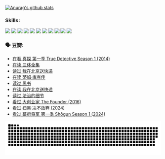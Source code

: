 
[![Anurag's github stats](https://github-readme-stats.vercel.app/api?username=w940853815)](https://github.com/anuraghazra/github-readme-stats)

### Skills:

<code><img height="32" src="https://cdn.jsdelivr.net/npm/simple-icons@v5/icons/python.svg"></code>
<code><img height="32" src="https://cdn.jsdelivr.net/npm/simple-icons@v5/icons/javascript.svg"></code>
<code><img height="32" src="https://cdn.jsdelivr.net/npm/simple-icons@v5/icons/django.svg"></code>
<code><img height="32" src="https://cdn.jsdelivr.net/npm/simple-icons@v5/icons/flask.svg"></code>
<code><img height="32" src="https://cdn.jsdelivr.net/npm/simple-icons@v5/icons/vuetify.svg"></code>
<code><img height="32" src="https://cdn.jsdelivr.net/npm/simple-icons@v5/icons/git.svg"></code>
<code><img height="32" src="https://cdn.jsdelivr.net/npm/simple-icons@v5/icons/docker.svg"></code>
<code><img height="32" src="https://cdn.jsdelivr.net/npm/simple-icons@v5/icons/postgresql.svg"></code>
<code><img height="32" src="https://cdn.jsdelivr.net/npm/simple-icons@v5/icons/elasticsearch.svg"></code>
<code><img height="32" src="https://cdn.jsdelivr.net/npm/simple-icons@v5/icons/macos.svg"></code>
<code><img height="32" src="https://cdn.jsdelivr.net/npm/simple-icons@v5/icons/linux.svg"></code>

### 🗣 豆瓣:

<!-- DOUBAN-ACTIVITIES:START -->
- [在看 真探 第一季 True Detective Season 1‎ (2014)](https://www.douban.com/people/136069238/status/4673382852/?_i=22809639)
- [在读 三体全集](https://www.douban.com/people/136069238/status/4672842521/?_i=22809639)
- [读过 我在北京送快递](https://www.douban.com/people/136069238/status/4672842036/?_i=22809639)
- [在读 蒂姆·库克传](https://www.douban.com/people/136069238/status/4663517053/?_i=22809639)
- [读过 黑书](https://www.douban.com/people/136069238/status/4663516022/?_i=22809639)
- [在读 我在北京送快递](https://www.douban.com/people/136069238/status/4658098365/?_i=22809639)
- [读过 法治的细节](https://www.douban.com/people/136069238/status/4657347558/?_i=22809639)
- [看过 大创业家 The Founder‎ (2016)](https://www.douban.com/people/136069238/status/4649667693/?_i=22809639)
- [看过 扫黑·决不放弃‎ (2024)](https://www.douban.com/people/136069238/status/4648051460/?_i=22809639)
- [看过 幕府将军 第一季 Shōgun Season 1‎ (2024)](https://www.douban.com/people/136069238/status/4642727883/?_i=22809639)
<!-- DOUBAN-ACTIVITIES:END -->


![Snake animation](https://raw.githubusercontent.com/w940853815/w940853815/output/github-contribution-grid-snake.svg)

<!--
**w940853815/w940853815** is a ✨ _special_ ✨ repository because its `README.md` (this file) appears on your GitHub profile.

Here are some ideas to get you started:

- 🔭 I’m currently working on ...
- 🌱 I’m currently learning ...
- 👯 I’m looking to collaborate on ...
- 🤔 I’m looking for help with ...
- 💬 Ask me about ...
- 📫 How to reach me: ...
- 😄 Pronouns: ...
- ⚡ Fun fact: ...
-->
